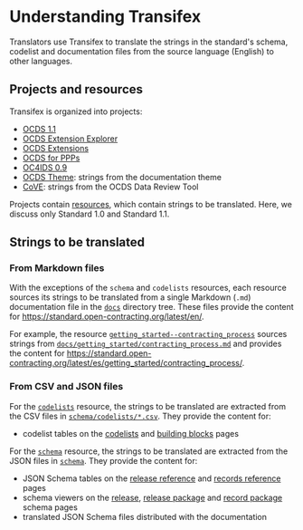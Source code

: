 # Understanding Transifex

Translators use Transifex to translate the strings in the standard's schema, codelist and documentation files from the source language (English) to other languages.

## Projects and resources

Transifex is organized into projects:

* [OCDS 1.1](https://www.transifex.com/open-contracting-partnership-1/open-contracting-standard-1-1/dashboard/)
* [OCDS Extension Explorer](https://www.transifex.com/open-contracting-partnership-1/ocds-extension-explorer/dashboard/)
* [OCDS Extensions](https://www.transifex.com/open-contracting-partnership-1/ocds-extensions/dashboard/)
* [OCDS for PPPs](https://www.transifex.com/open-contracting-partnership-1/ocds-for-ppps/dashboard/)
* [OC4IDS 0.9](https://www.transifex.com/open-contracting-partnership-1/oc4ids-09/dashboard/)
* [OCDS Theme](https://www.transifex.com/open-contracting-partnership-1/open-contracting-standard-theme/dashboard/): strings from the documentation theme
* [CoVE](https://www.transifex.com/OpenDataServices/cove/dashboard/): strings from the OCDS Data Review Tool

Projects contain [resources](https://www.transifex.com/open-contracting-partnership-1/open-contracting-standard-1-1/content/), which contain strings to be translated. Here, we discuss only Standard 1.0 and Standard 1.1.

## Strings to be translated

### From Markdown files

With the exceptions of the `schema` and `codelists` resources, each resource sources its strings to be translated from a single Markdown (`.md`) documentation file in the [`docs`](https://github.com/open-contracting/standard/tree/HEAD/docs) directory tree. These files provide the content for <https://standard.open-contracting.org/latest/en/>.

For example, the resource [`getting_started--contracting_process`](https://www.transifex.com/open-contracting-partnership-1/open-contracting-standard-1-1/translate/#es/getting_started--contracting_process/111787219) sources strings from [`docs/getting_started/contracting_process.md`](https://github.com/open-contracting/standard/blob/HEAD/docs/getting_started/contracting_process.md) and provides the content for <https://standard.open-contracting.org/latest/es/getting_started/contracting_process/>.

### From CSV and JSON files

For the [`codelists`](https://www.transifex.com/open-contracting-partnership-1/open-contracting-standard-1-1/translate/#es/codelists/76986036) resource, the strings to be translated are extracted from the CSV files in [`schema/codelists/*.csv`](https://github.com/open-contracting/standard/tree/HEAD/schema/codelists). They provide the content for: 

* codelist tables on the [codelists](https://standard.open-contracting.org/latest/es/schema/codelists/) and [building blocks](https://standard.open-contracting.org/latest/es/getting_started/building_blocks/) pages

For the [`schema`](https://www.transifex.com/open-contracting-partnership-1/open-contracting-standard-1-1/translate/#es/schema/76882756) resource, the strings to be translated are extracted from the JSON files in [`schema`](https://github.com/open-contracting/standard/tree/HEAD/schema). They provide the content for:

* JSON Schema tables on the [release reference](https://standard.open-contracting.org/latest/es/schema/reference/) and [records reference](https://standard.open-contracting.org/latest/es/schema/records_reference/) pages
* schema viewers on the [release](https://standard.open-contracting.org/latest/es/schema/release/), [release package](https://standard.open-contracting.org/latest/es/schema/release_package/) and [record package](https://standard.open-contracting.org/latest/es/schema/record_package/) schema pages
* translated JSON Schema files distributed with the documentation

